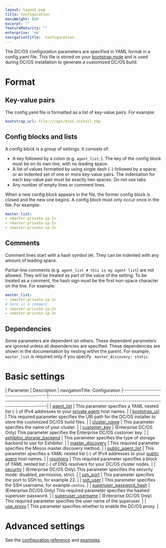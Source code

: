 ```yaml
---
layout: layout.pug
title: Configuration
menuWeight: 600
excerpt: ""
featureMaturity: ""
enterprise: 'no'
navigationTitle:  Configuration
---
```


<!-- This source repo for this topic is https://github.com/dcos/dcos-docs -->


The DC/OS configuration parameters are specified in YAML format in a config.yaml file. This file is stored on your [bootstrap node](/docs/1.9/installing/custom/system-requirements/#bootstrap-node) and is used during DC/OS installation to generate a customized DC/OS build.

# Format

## Key-value pairs
The config.yaml file is formatted as a list of key-value pairs. For example:

```yaml
bootstrap_url: file:///opt/dcos_install_tmp
```

## Config blocks and lists
A config block is a group of settings. It consists of:

- A key followed by a colon (e.g. `agent_list:`). The key of the config block must be on its own line, with no leading space.
- A list of values formatted by using single dash (`-`) followed by a space; or an indented set of one or more key-value pairs. The indentation for each key-value pair must be exactly two spaces. Do not use tabs.
- Any number of empty lines or comment lines.

When a new config block appears in the file, the former config block is closed and the new one begins. A config block must only occur once in the file. For example:

```yaml
master_list:
- <master-private-ip-1>
- <master-private-ip-2>
- <master-private-ip-3>
```

## Comments
Comment lines start with a hash symbol (`#`). They can be indented with any amount of leading space.

Partial-line comments (e.g. `agent_list # this is my agent list`) are not allowed. They will be treated as part of the value of the setting. To be treated as a comment, the hash sign must be the first non-space character on the line. For example:

```yaml
master_list:
- <master-private-ip-1>
# here is a comment
- <master-private-ip-2>
- <master-private-ip-3>
```

## Dependencies
Some parameters are dependent on others. These dependent parameters are ignored unless all dependencies are specified. These dependencies are shown in the documentation by nesting within the parent. For example, `master_list` is required only if you specify ` master_discovery: static`.

# Basic settings

| Parameter                              | Description                                                                                                                                               |
navigationTitle:  Configuration
|----------------------------------------|-----------------------------------------------------------------------------------------------------------------------------------------------------------|
| [agent_list](/docs/1.9/installing/custom/configuration/configuration-parameters/#agent_list)      | This parameter specifies a YAML nested list (`-`) of IPv4 addresses to your [private agent](/docs/1.9/overview/concepts/#private-agent-node) host names.                  |
| [bootstrap_url](/docs/1.9/installing/custom/configuration/configuration-parameters/#bootstrap_url)                          | This required parameter specifies the URI path for the DC/OS installer to store the customized DC/OS build files.                                         |
| [cluster_name](/docs/1.9/installing/custom/configuration/configuration-parameters/#cluster_name)                           | This parameter specifies the name of your cluster.    |
| [customer_key](/docs/1.9/installing/custom/configuration/configuration-parameters/#customer_key)                  | (Enterprise DC/OS Only) This parameter specifies the Enterprise DC/OS customer key.   |
| [exhibitor_storage_backend](/docs/1.9/installing/custom/configuration/configuration-parameters/#exhibitor_storage_backend)         | This parameter specifies the type of storage backend to use for Exhibitor.          |
| [master_discovery](/docs/1.9/installing/custom/configuration/configuration-parameters/#master_discovery)                          | This required parameter specifies the Mesos master discovery method.         |
| [public_agent_list](/docs/1.9/installing/custom/configuration/configuration-parameters/#public_agent_list)       | This parameter specifies a YAML nested list (-) of IPv4 addresses to your [public agent](/docs/1.9/overview/concepts/#public-agent-node) host names.    |
| [resolvers](/docs/1.9/installing/custom/configuration/configuration-parameters/#resolvers)       | This required parameter specifies a block of YAML nested list (`-`) of DNS resolvers for your DC/OS cluster nodes.   |
| [security](/docs/1.9/installing/custom/configuration/configuration-parameters/#security)                           | (Enterprise DC/OS Only) This parameter specifies the security mode: disabled, permissive, strict.  |
| [ssh_port](/docs/1.9/installing/custom/configuration/configuration-parameters/#ssh_port)                           | This parameter specifies the port to SSH to, for example 22.          |
| [ssh_user](/docs/1.9/installing/custom/configuration/configuration-parameters/#ssh_user)                           | This parameter specifies the SSH username, for example `centos`.     |
| [superuser_password_hash](/docs/1.9/installing/custom/configuration/configuration-parameters/#superuser_password_hash)            | (Enterprise DC/OS Only) This required parameter specifies the hashed superuser password.      |
| [superuser_username](/docs/1.9/installing/custom/configuration/configuration-parameters/#superuser_username)               | (Enterprise DC/OS Only) This required parameter specifies the user name of the superuser.    |
| [use_proxy](/docs/1.9/installing/custom/configuration/configuration-parameters/#use_proxy)        | This parameter specifies whether to enable the DC/OS proxy.     |


# Advanced settings

See the [configuration reference](/docs/1.9/installing/custom/configuration/configuration-parameters/) and [examples](/docs/1.9/installing/custom/configuration/examples/).
